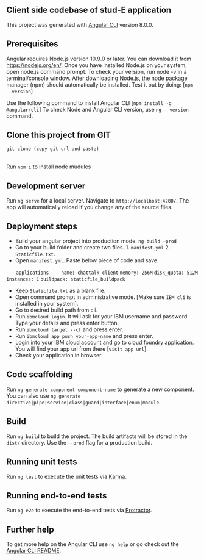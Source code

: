 
## Client side codebase of stud-E application

This project was generated with [Angular CLI](https://github.com/angular/angular-cli) version 8.0.0.

## Prerequisites

Angular requires Node.js version 10.9.0 or later. You can download it from https://nodejs.org/en/. 
Once you have installed Node.js on your system, open node.js command prompt. To check your version, run node -v in a terminal/console window. After downloading Node.js, the node package manager (npm) should automatically be installed. Test it out by doing: [`npm --version`]

Use the following command to install Angular CLI
[`npm install -g @angular/cli`]
To check Node and Angular CLI version, use `ng --version` command.

## Clone this project from GIT

`git clone (copy git url and paste)`

<br>Run `npm i` to install node mudules

## Development server

Run `ng serve` for a local server. Navigate to `http://localhost:4200/`. The app will automatically reload if you change any of the source files.

## Deployment steps
- Build your angular project into production mode.
`ng build –prod`
- Go to your build folder and create two files. 1. `manifest.yml` 2. `Staticfile.txt`.
- Open `manifest.yml`. Paste below piece of code and save.

`---`
`applications`
`-   name: chattalk-client`
    `memory: 256M`
    `disk_quota: 512M`
    `instances: 1`
    `buildpack: staticfile_buildpack`

- Keep `Staticfile.txt` as a blank file.
- Open command prompt in administrative mode. [Make sure `IBM cli` is installed in your system].
- Go to desired build path from cli.
- Run `ibmcloud login`. It will ask for your IBM username and password. Type your details and press enter button.
- Run `ibmcloud target --cf` and press enter.
- Run `ibmcloud app push your-app-name` and press enter.
- Login into your IBM cloud account and go to cloud foundry application. You will find your app url from there [`visit app url`].
- Check your application in browser.

## Code scaffolding

Run `ng generate component component-name` to generate a new component. You can also use `ng generate directive|pipe|service|class|guard|interface|enum|module`.

## Build

Run `ng build` to build the project. The build artifacts will be stored in the `dist/` directory. Use the `--prod` flag for a production build.

## Running unit tests

Run `ng test` to execute the unit tests via [Karma](https://karma-runner.github.io).

## Running end-to-end tests

Run `ng e2e` to execute the end-to-end tests via [Protractor](http://www.protractortest.org/).

## Further help

To get more help on the Angular CLI use `ng help` or go check out the [Angular CLI README](https://github.com/angular/angular-cli/blob/master/README.md).
